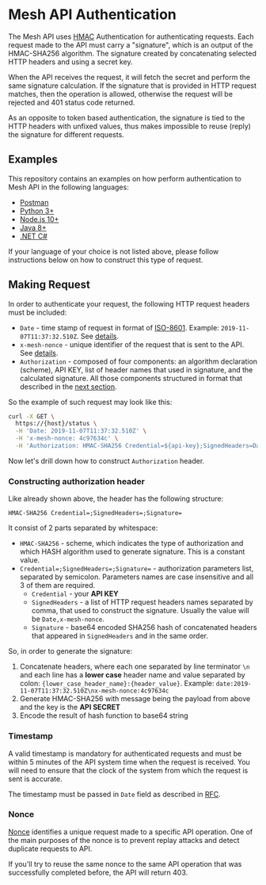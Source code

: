 # Mesh API Authentication

The Mesh API uses [HMAC](https://en.wikipedia.org/wiki/HMAC) Authentication for authenticating requests.
Each request made to the API must carry a "signature", which is an output of the HMAC-SHA256 algorithm.
The signature created by concatenating selected HTTP headers and using a secret key.

When the API receives the request, it will fetch the secret and perform the same signature calculation. If the signature that
is provided in HTTP request matches, then the operation is allowed, otherwise the request will be rejected and 401 status code returned.

As an opposite to token based authentication, the signature is tied to the HTTP headers with unfixed values, thus makes impossible to reuse (reply) the signature for different requests.

## Examples

This repository contains an examples on how perform authentication to Mesh API in the following languages:

* [Postman](./postman)
* [Python 3+](./python3)
* [Node.js 10+](./nodejs)
* [Java 8+](./java)
* [.NET C#](./dotnet)

If your language of your choice is not listed above, please follow instructions below on how to construct this type of request.

## Making Request

In order to authenticate your request, the following HTTP request headers must be included:

* `Date` - time stamp of request in format of [ISO-8601](http://en.wikipedia.org/wiki/ISO_8601). Example: `2019-11-07T11:37:32.510Z`. See [details](#Timestamp).
* `x-mesh-nonce` - unique identifier of the request that is sent to the API. See [details](#Nonce).
* `Authorization` - composed of four components: an algorithm declaration (scheme), API KEY, list of header names that used in signature, and the calculated signature. All those components structured in format that described in the [next section](#constructing-authorization-header).

So the example of such request may look like this:

```bash
curl -X GET \
  https://{host}/status \
  -H 'Date: 2019-11-07T11:37:32.510Z' \
  -H 'x-mesh-nonce: 4c97634c' \
  -H 'Authorization: HMAC-SHA256 Credential=${api-key};SignedHeaders=Date,x-mesh-nonce;Signature=${signature}'
```

Now let's drill down how to construct `Authorization` header.

### Constructing authorization header

Like already shown above, the header has the following structure:
```
HMAC-SHA256 Credential=;SignedHeaders=;Signature=
```

It consist of 2 parts separated by whitespace:
* `HMAC-SHA256` - scheme, which indicates the type of authorization and which HASH algorithm used to generate signature. This is a constant value.
* `Credential=;SignedHeaders=;Signature=` - authorization parameters list, separated by semicolon. Parameters names are case insensitive and all 3 of them are required. 
  * `Credential` - your **API KEY**
  * `SignedHeaders` - a list of HTTP request headers names separated by comma, that used to construct the signature. Usually the value will be `Date,x-mesh-nonce`.
  * `Signature` - base64 encoded SHA256 hash of concatenated headers that appeared in `SignedHeaders` and in the same order. 

So, in order to generate the signature:
1. Concatenate headers, where each one separated by line terminator `\n` and each line has a **lower case** header name and value separated by colon: `{lower_case_header_name}:{header_value}`. Example: `date:2019-11-07T11:37:32.510Z\nx-mesh-nonce:4c97634c`
1. Generate HMAC-SHA256 with message being the payload from above and the key is the **API SECRET**
1. Encode the result of hash function to base64 string

### Timestamp

A valid timestamp is mandatory for authenticated requests and must be within 5 minutes of the API system time when the request is received. You will need to ensure that the clock of the system from which the request is sent is accurate.

The timestamp must be passed in `Date` field as described in [RFC](https://tools.ietf.org/html/rfc7231#section-7.1.1.2).

### Nonce

[Nonce](https://en.wikipedia.org/wiki/Cryptographic_nonce) identifies a unique request made to a specific API operation. One of the main purposes of the nonce is to prevent replay attacks and detect duplicate requests to API.

If you'll try to reuse the same nonce to the same API operation that was successfully completed before, the API will return 403.

